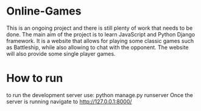 # Online-Games
This is an ongoing project and there is still plenty of work that needs to be done. The main aim of the project is to learn JavaScript and Python Django framework. It is a website that allows for playing some classic games such as Battleship, while also allowing to chat with the opponent. The website will also provide some single player games.

# How to run
to run the development server use: python manage.py runserver
Once the server is running navigate to http://127.0.0.1:8000/
